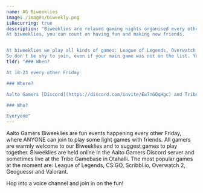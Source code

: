 ```yaml
---
name: AG Biweeklies
image: /images/biweekly.png
isRecurring: true
description: "Biweeklies are relaxed gaming nights organised every other Friday at 18 and onwards. 
At biweeklies, you can count on having fun and making new friends.


At biweeklies we play all kinds of games: League of Legends, Overwatch 2, Valorant, CS:GO, Fall Guys, Among Us, Geoguessr, Minecraft and many more!
So don't be shy to join, even if your main game was not on the list. You can even bring your friends to challenge other Biweekly people!"
tldr: "### When?

At 18-23 every other Friday

### Where?

Aalto Gamers [Discord](https://discord.com/invite/Ew7nGQqHgc) and Tribe Gamebase

### Who?

Everyone"
---
```


Aalto Gamers Biweeklies are fun events happening every other Friday, where ANYONE can join to play some light games with friends. All gamers are warmly welcome to our Biweeklies and to suggest games to play together. Biweeklies are held online in the Aalto Gamers Discord server and sometimes live at the Tribe Gamebase in Otahalli. The most popular games at the moment are: League of Legends, CS:GO, Scribbl.io, Overwatch 2, Geoguessr and Valorant.

Hop into a voice channel and join in on the fun!
